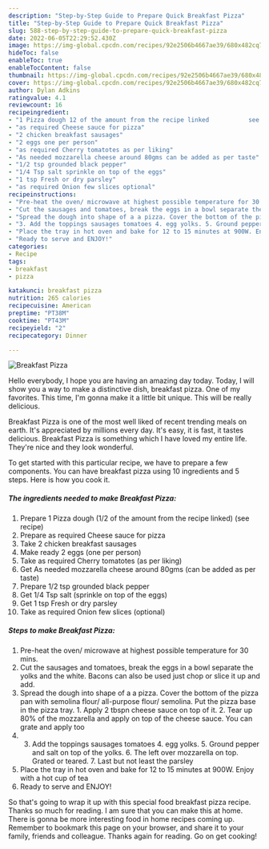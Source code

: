 ```yaml
---
description: "Step-by-Step Guide to Prepare Quick Breakfast Pizza"
title: "Step-by-Step Guide to Prepare Quick Breakfast Pizza"
slug: 588-step-by-step-guide-to-prepare-quick-breakfast-pizza
date: 2022-06-05T22:29:52.430Z
image: https://img-global.cpcdn.com/recipes/92e2506b4667ae39/680x482cq70/breakfast-pizza-recipe-main-photo.jpg
hideToc: false
enableToc: true
enableTocContent: false
thumbnail: https://img-global.cpcdn.com/recipes/92e2506b4667ae39/680x482cq70/breakfast-pizza-recipe-main-photo.jpg
cover: https://img-global.cpcdn.com/recipes/92e2506b4667ae39/680x482cq70/breakfast-pizza-recipe-main-photo.jpg
author: Dylan Adkins
ratingvalue: 4.1
reviewcount: 16
recipeingredient:
- "1 Pizza dough 12 of the amount from the recipe linked           see recipe"
- "as required Cheese sauce for pizza"
- "2 chicken breakfast sausages"
- "2 eggs one per person"
- "as required Cherry tomatotes as per liking"
- "As needed mozzarella cheese around 80gms can be added as per taste"
- "1/2 tsp grounded black pepper"
- "1/4 Tsp salt sprinkle on top of the eggs"
- "1 tsp Fresh or dry parsley"
- "as required Onion few slices optional"
recipeinstructions:
- "Pre-heat the oven/ microwave at highest possible temperature for 30 mins."
- "Cut the sausages and tomatoes, break the eggs in a bowl separate the yolks and the white. Bacons can also be used just chop or slice it up and add."
- "Spread the dough into shape of a a pizza. Cover the bottom of the pizza pan with semolina flour/ all-purpose flour/ semolina.  Put the pizza base in the pizza tray.  1. Apply 2 tbspn cheese sauce on top of it.  2. Tear up 80% of the mozzarella and apply on top of the cheese sauce.  You can grate and apply too"
- "3. Add the toppings sausages tomatoes 4. egg yolks. 5. Ground pepper and salt on top of the yolks. 6. The left over mozzarella on top. Grated or teared. 7. Last but not least the parsley"
- "Place the tray in hot oven and bake for 12 to 15 minutes at 900W. Enjoy with a hot cup of tea"
- "Ready to serve and ENJOY!"
categories:
- Recipe
tags:
- breakfast
- pizza

katakunci: breakfast pizza 
nutrition: 265 calories
recipecuisine: American
preptime: "PT38M"
cooktime: "PT43M"
recipeyield: "2"
recipecategory: Dinner

---
```



![Breakfast Pizza](https://img-global.cpcdn.com/recipes/92e2506b4667ae39/680x482cq70/breakfast-pizza-recipe-main-photo.jpg)

Hello everybody, I hope you are having an amazing day today. Today, I will show you a way to make a distinctive dish, breakfast pizza. One of my favorites. This time, I'm gonna make it a little bit unique. This will be really delicious.

Breakfast Pizza is one of the most well liked of recent trending meals on earth. It's appreciated by millions every day. It's easy, it is fast, it tastes delicious. Breakfast Pizza is something which I have loved my entire life. They're nice and they look wonderful.




To get started with this particular recipe, we have to prepare a few components. You can have breakfast pizza using 10 ingredients and 5 steps. Here is how you cook it.

<!--inarticleads1-->

##### The ingredients needed to make Breakfast Pizza:

1. Prepare 1 Pizza dough (1/2 of the amount from the recipe linked)           (see recipe)
1. Prepare as required Cheese sauce for pizza
1. Take 2 chicken breakfast sausages
1. Make ready 2 eggs (one per person)
1. Take as required Cherry tomatotes (as per liking)
1. Get As needed mozzarella cheese around 80gms (can be added as per taste)
1. Prepare 1/2 tsp grounded black pepper
1. Get 1/4 Tsp salt (sprinkle on top of the eggs)
1. Get 1 tsp Fresh or dry parsley
1. Take as required Onion few slices (optional)




<!--inarticleads2-->

##### Steps to make Breakfast Pizza:

1. Pre-heat the oven/ microwave at highest possible temperature for 30 mins.
1. Cut the sausages and tomatoes, break the eggs in a bowl separate the yolks and the white. Bacons can also be used just chop or slice it up and add.
1. Spread the dough into shape of a a pizza. Cover the bottom of the pizza pan with semolina flour/ all-purpose flour/ semolina.  Put the pizza base in the pizza tray.  1. Apply 2 tbspn cheese sauce on top of it.  2. Tear up 80% of the mozzarella and apply on top of the cheese sauce.  You can grate and apply too
1. 3. Add the toppings sausages tomatoes 4. egg yolks. 5. Ground pepper and salt on top of the yolks. 6. The left over mozzarella on top. Grated or teared. 7. Last but not least the parsley
1. Place the tray in hot oven and bake for 12 to 15 minutes at 900W. Enjoy with a hot cup of tea
1. Ready to serve and ENJOY!



So that's going to wrap it up with this special food breakfast pizza recipe. Thanks so much for reading. I am sure that you can make this at home. There is gonna be more interesting food in home recipes coming up. Remember to bookmark this page on your browser, and share it to your family, friends and colleague. Thanks again for reading. Go on get cooking!

